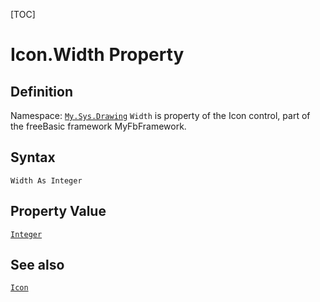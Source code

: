[TOC]
# Icon.Width Property

## Definition
Namespace: [`My.Sys.Drawing`](My.Sys.Drawing.md)
`Width` is property of the Icon control, part of the freeBasic framework MyFbFramework.
## Syntax
```freeBasic
Width As Integer
```
## Property Value
[`Integer`]("https://www.freebasic.net/wiki/KeyPgInteger")
## See also
[`Icon`](Icon.md)
